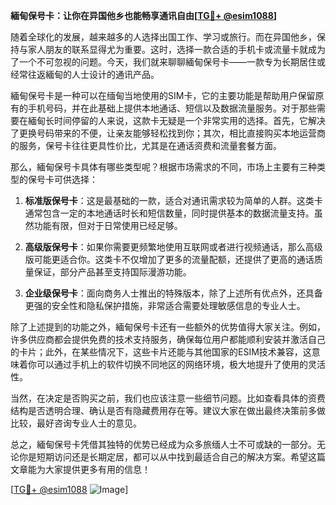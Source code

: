 **緬甸保号卡：让你在异国他乡也能畅享通讯自由[[TG💪+ @esim1088](https://t.me/s/esim1088)]**

随着全球化的发展，越来越多的人选择出国工作、学习或旅行。而在异国他乡，保持与家人朋友的联系显得尤为重要。这时，选择一款合适的手机卡或流量卡就成为了一个不可忽视的问题。今天，我们就来聊聊緬甸保号卡——一款专为长期居住或经常往返緬甸的人士设计的通讯产品。

緬甸保号卡是一种可以在缅甸当地使用的SIM卡，它的主要功能是帮助用户保留原有的手机号码，并在此基础上提供本地通话、短信以及数据流量服务。对于那些需要在緬甸长时间停留的人来说，这款卡无疑是一个非常实用的选择。首先，它解决了更换号码带来的不便，让亲友能够轻松找到你；其次，相比直接购买本地运营商的服务，保号卡往往更具性价比，尤其是在通话资费和流量套餐方面。

那么，緬甸保号卡具体有哪些类型呢？根据市场需求的不同，市场上主要有三种类型的保号卡可供选择：

1. **标准版保号卡**：这是最基础的一款，适合对通讯需求较为简单的人群。这类卡通常包含一定的本地通话时长和短信数量，同时提供基本的数据流量支持。虽然功能有限，但对于日常使用已经足够。

2. **高级版保号卡**：如果你需要更频繁地使用互联网或者进行视频通话，那么高级版可能更适合你。这类卡不仅增加了更多的流量配额，还提供了更高的通话质量保证，部分产品甚至支持国际漫游功能。

3. **企业级保号卡**：面向商务人士推出的特殊版本，除了上述所有优点外，还具备更强的安全性和隐私保护措施，非常适合需要处理敏感信息的专业人士。

除了上述提到的功能之外，緬甸保号卡还有一些额外的优势值得大家关注。例如，许多供应商都会提供免费的技术支持服务，确保每位用户都能顺利安装并激活自己的卡片；此外，在某些情况下，这些卡片还能与其他国家的ESIM技术兼容，这意味着你可以通过手机上的软件切换不同地区的网络环境，极大地提升了使用的灵活性。

当然，在决定是否购买之前，我们也应该注意一些细节问题。比如查看具体的资费结构是否透明合理、确认是否有隐藏费用存在等。建议大家在做出最终决策前多做比较，最好咨询专业人士的意见。

总之，緬甸保号卡凭借其独特的优势已经成为众多旅缅人士不可或缺的一部分。无论你是短期访问还是长期定居，都可以从中找到最适合自己的解决方案。希望这篇文章能为大家提供更多有用的信息！

[[TG💪+ @esim1088](https://t.me/s/esim1088) ![Image](https://i.postimg.cc/4NQfJmqS/Snipaste-2025-05-13-00-14-12.png)]